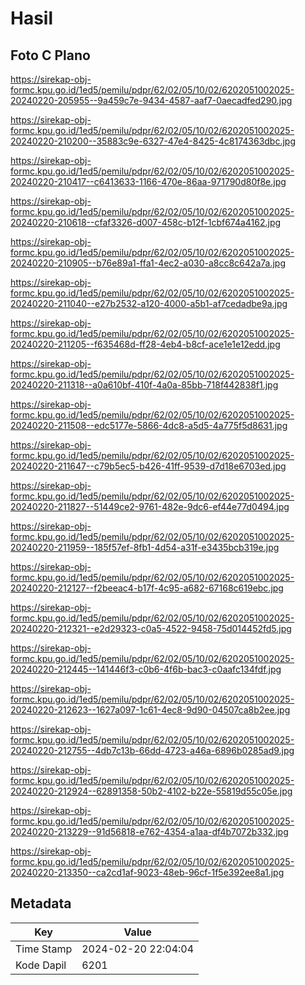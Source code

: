 # Hasil

## Foto C Plano

https://sirekap-obj-formc.kpu.go.id/1ed5/pemilu/pdpr/62/02/05/10/02/6202051002025-20240220-205955--9a459c7e-9434-4587-aaf7-0aecadfed290.jpg

https://sirekap-obj-formc.kpu.go.id/1ed5/pemilu/pdpr/62/02/05/10/02/6202051002025-20240220-210200--35883c9e-6327-47e4-8425-4c8174363dbc.jpg

https://sirekap-obj-formc.kpu.go.id/1ed5/pemilu/pdpr/62/02/05/10/02/6202051002025-20240220-210417--c6413633-1166-470e-86aa-971790d80f8e.jpg

https://sirekap-obj-formc.kpu.go.id/1ed5/pemilu/pdpr/62/02/05/10/02/6202051002025-20240220-210618--cfaf3326-d007-458c-b12f-1cbf674a4162.jpg

https://sirekap-obj-formc.kpu.go.id/1ed5/pemilu/pdpr/62/02/05/10/02/6202051002025-20240220-210905--b76e89a1-ffa1-4ec2-a030-a8cc8c642a7a.jpg

https://sirekap-obj-formc.kpu.go.id/1ed5/pemilu/pdpr/62/02/05/10/02/6202051002025-20240220-211040--e27b2532-a120-4000-a5b1-af7cedadbe9a.jpg

https://sirekap-obj-formc.kpu.go.id/1ed5/pemilu/pdpr/62/02/05/10/02/6202051002025-20240220-211205--f635468d-ff28-4eb4-b8cf-ace1e1e12edd.jpg

https://sirekap-obj-formc.kpu.go.id/1ed5/pemilu/pdpr/62/02/05/10/02/6202051002025-20240220-211318--a0a610bf-410f-4a0a-85bb-718f442838f1.jpg

https://sirekap-obj-formc.kpu.go.id/1ed5/pemilu/pdpr/62/02/05/10/02/6202051002025-20240220-211508--edc5177e-5866-4dc8-a5d5-4a775f5d8631.jpg

https://sirekap-obj-formc.kpu.go.id/1ed5/pemilu/pdpr/62/02/05/10/02/6202051002025-20240220-211647--c79b5ec5-b426-41ff-9539-d7d18e6703ed.jpg

https://sirekap-obj-formc.kpu.go.id/1ed5/pemilu/pdpr/62/02/05/10/02/6202051002025-20240220-211827--51449ce2-9761-482e-9dc6-ef44e77d0494.jpg

https://sirekap-obj-formc.kpu.go.id/1ed5/pemilu/pdpr/62/02/05/10/02/6202051002025-20240220-211959--185f57ef-8fb1-4d54-a31f-e3435bcb319e.jpg

https://sirekap-obj-formc.kpu.go.id/1ed5/pemilu/pdpr/62/02/05/10/02/6202051002025-20240220-212127--f2beeac4-b17f-4c95-a682-67168c619ebc.jpg

https://sirekap-obj-formc.kpu.go.id/1ed5/pemilu/pdpr/62/02/05/10/02/6202051002025-20240220-212321--e2d29323-c0a5-4522-9458-75d014452fd5.jpg

https://sirekap-obj-formc.kpu.go.id/1ed5/pemilu/pdpr/62/02/05/10/02/6202051002025-20240220-212445--141446f3-c0b6-4f6b-bac3-c0aafc134fdf.jpg

https://sirekap-obj-formc.kpu.go.id/1ed5/pemilu/pdpr/62/02/05/10/02/6202051002025-20240220-212623--1627a097-1c61-4ec8-9d90-04507ca8b2ee.jpg

https://sirekap-obj-formc.kpu.go.id/1ed5/pemilu/pdpr/62/02/05/10/02/6202051002025-20240220-212755--4db7c13b-66dd-4723-a46a-6896b0285ad9.jpg

https://sirekap-obj-formc.kpu.go.id/1ed5/pemilu/pdpr/62/02/05/10/02/6202051002025-20240220-212924--62891358-50b2-4102-b22e-55819d55c05e.jpg

https://sirekap-obj-formc.kpu.go.id/1ed5/pemilu/pdpr/62/02/05/10/02/6202051002025-20240220-213229--91d56818-e762-4354-a1aa-df4b7072b332.jpg

https://sirekap-obj-formc.kpu.go.id/1ed5/pemilu/pdpr/62/02/05/10/02/6202051002025-20240220-213350--ca2cd1af-9023-48eb-96cf-1f5e392ee8a1.jpg


## Metadata

| Key        | Value               |
| ---------- | ------------------- |
| Time Stamp | 2024-02-20 22:04:04 |
| Kode Dapil | 6201                |



